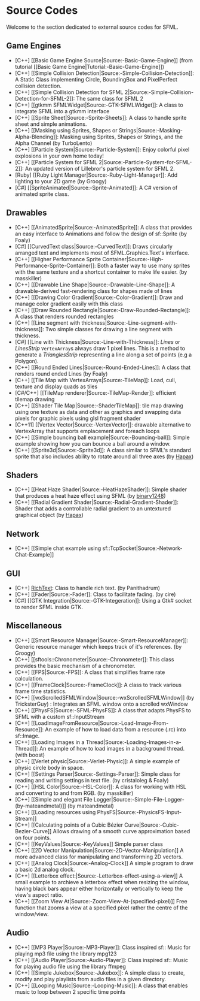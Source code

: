 # Source Codes

Welcome to the section dedicated to external source codes for SFML.

## Game Engines
* [C++] [[Basic Game Engine Source|Source:-Basic-Game-Engine]] (from tutorial [[Basic Game Engine|Tutorial:-Basic-Game-Engine]])
* [C++] [[Simple Collision Detection|Source:-Simple-Collision-Detection]]: A Static Class implementing Circle, BoundingBox and PixelPerfect collision detection.
* [C++] [[Simple Collision Detection for SFML 2|Source:-Simple-Collision-Detection-for-SFML-2]]: The same class for SFML 2
* [C++] [[gtkmm SFMLWidget|Source:-GTK-SFMLWidget]]: A class to integrate SFML into a gtkmm interface
* [C++] [[Sprite Sheet|Source:-Sprite-Sheets]]: A class to handle sprite sheet and simple animations.
* [C++] [[Masking using Sprites, Shapes or Strings|Source:-Masking-Alpha-Blending]]: Masking using Sprites, Shapes or Strings, and the Alpha Channel (by TurboLento)
* [C++] [[Particle System|Source:-Particle-System]]: Enjoy colorful pixel explosions in your own home today!
* [C++] [[Particle System for SFML 2|Source:-Particle-System-for-SFML-2]]: An updated version of Lillebror's particle system for SFML 2.
* [Ruby] [[Ruby Light Manager|Source:-Ruby-Light-Manager]]: Add lighting to your 2D game (by Groogy)
* [C#] [[SpriteAnimated|Source:-Sprite-Animated]]: A C# version of animated sprite class.

## Drawables
* [C++] [[AnimatedSprite|Source:-AnimatedSprite]]: A class that provides an easy interface to Animations and follow the design of sf::Sprite (by Foaly)
* [C#] [[CurvedText class|Source:-CurvedText]]: Draws circularly arranged text and implements most of SFML.Graphics.Text's interface.
* [C++] [[Higher Performance Sprite Container|Source:-High-Performance-Sprite-Container]]: Both a faster way to use many sprites with the same texture and a shortcut container to make life easier. (by masskiller)
* [C++] [[Drawable Line Shape|Source:-Drawable-Line-Shape]]: A drawable-derived fast-rendering class for shapes made of lines
* [C++] [[Drawing Color Gradient|Source:-Color-Gradient]]: Draw and manage color gradient easily with this class
* [C++] [[Draw Rounded Rectangle|Source:-Draw-Rounded-Rectangle]]: A class that renders rounded rectangles
* [C++] [[Line segment with thickness|Source:-Line-segment-with-thickness]]: Two simple classes for drawing a line segment with thickness.
* [C#] [[Line with Thickness|Source:-Line-with-Thickness]]: _Lines_ or _LinesStrip_ `VertexArray`s always draw 1 pixel lines. This is a method to generate a _TrianglesStrip_ representing a line along a set of points (e.g a Polygon).
* [C++] [[Round Ended Lines|Source:-Round-Ended-Lines]]: A class that renders round ended Lines (by Foaly)
* [C++] [[Tile Map with VertexArrays|Source:-TileMap]]: Load, cull, texture and display quads as tiles
* [C#/C++] [[TileMap renderer|Source:-TileMap-Render]]: efficient tilemap drawing
* [C++] [[Shader Tile Map|Source:-ShaderTileMap]]: tile map drawing using one texture as data and other as graphics and swapping data pixels for graphic pixels using glsl fragment shader
* [C++11] [[Vertex Vector|Source:-VertexVector]]: drawable alternative to VertexArray that supports emplacement and foreach loops
* [C++] [[Simple bouncing ball example|Source:-Bouncing-ball]]: Simple example showing how you can bounce a ball around a window.
* [C++] [[Sprite3d|Source:-Sprite3d]]: A class similar to SFML's standard sprite that also includes ability to rotate around all three axes (by [Hapax](https://github.com/hapaxia))

## Shaders
* [C++] [[Heat Haze Shader|Source:-HeatHazeShader]]: Simple shader that produces a heat haze effect using SFML (by [binary1248](https://github.com/binary1248))
* [C++] [[Radial Gradient Shader|Source:-Radial-Gradient-Shader]]: Shader that adds a controllable radial gradient to an untextured graphical object (by [Hapax](https://github.com/hapaxia))

## Network
* [C++] [[Simple chat example using sf::TcpSocket|Source:-Network-Chat-Example]]

## GUI
* [C++] [RichText](https://github.com/Skyrpex/RichText#readme): Class to handle rich text. (by Panithadrum)
* [C++] [[Fader|Source:-Fader]]: Class to facilitate fading. (by cire)
* [C#] [[GTK Integration|Source:-GTK-Integeration]]: Using a Gtk# socket to render SFML inside GTK.

## Miscellaneous
* [C++] [[Smart Resource Manager|Source:-Smart-ResourceManager]]: Generic resource manager which keeps track of it's references. (by Groogy)
* [C++] [[sftools::Chronometer|Source:-Chronometer]]: This class provides the basic mechanism of a chronometer.
* [C++] [[FPS|Source:-FPS]]: A class that simplifies frame rate calculation.
* [C++] [[FrameClock|Source:-FrameClock]]: A class to track various frame time statistics.
* [C++] [[wxScrolledSFMLWindow|Source:-wxScrolledSFMLWindow]] (by TricksterGuy) : Integrates an SFML window onto a scrolled wxWindow
* [C++] [[PhysFS|Source:-SFML-PhysFS]]: A class that adapts PhysFS to SFML with a custom sf::InputStream
* [C++] [[LoadImageFromResource|Source:-Load-Image-From-Resource]]: An example of how to load data from a resource (.rc) into sf::Image.
* [C++] [[Loading Images in a Thread|Source:-Loading-Images-in-a-Thread]]: An example of how to load images in a background thread. (with boost)
* [C++] [[Verlet physic|Source:-Verlet-Physic]]: A simple example of physic circle body in space.
* [C++] [[Settings Parser|Source:-Settings-Parser]]: Simple class for reading and writing settings in text file. (by cristaloleg & Foaly)
* [C++] [[HSL Color|Source:-HSL-Color]]: A class for working with HSL and converting to and from RGB. (by masskiller)
* [C++] [[Simple and elegant File Logger|Source:-Simple-File-Logger-(by-mateandmetal)]] (by mateandmetal)
* [C++] [[Loading resources using PhysFS|Source:-PhysicsFS-Input-Stream]]
* [C++] [[Calculating points of a Cubic Bézier Curve|Source:-Cubic-Bezier-Curve]] Allows drawing of a smooth curve approximation based on four points.
* [C++] [[KeyValues|Source:-KeyValues]] Simple parser class
* [C++] [[2D Vector Manipulation|Source:-2D-Vector-Manipulation]] A more advanced class for manipulating and transforming 2D vectors.
* [C++] [[Analog Clock|Source:-Analog-Clock]] A simple program to draw a basic 2d analog clock.
* [C++] [[Letterbox effect:|Source:-Letterbox-effect-using-a-view]] A small example to archieve a letterbox effect when resizing the window, having black bars appear either horizontally or vertically to keep the view's aspect ratio.
* [C++] [[Zoom View At|Source:-Zoom-View-At-(specified-pixel)]] Free function that zooms a view at a specified pixel rather the centre of the window/view.

## Audio
* [C++] [[MP3 Player|Source:-MP3-Player]]: Class inspired sf:: Music for playing mp3 file using the library mpg123
* [C++] [[Audio Player|Source:-Audio-Player]]: Class inspired sf:: Music for playing audio file using the library ffmpeg
* [C++] [[Simple Jukebox|Source:-Jukebox]]: A simple class to create, modify and play playlists from audio files in a given directory.
* [C++] [[Looping Music|Source:-Looping-Music]]: A class that enables music to loop between 2 specific time points
